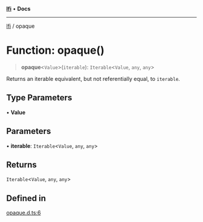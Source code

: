 [**lfi**](../readme.md) • **Docs**

---

[lfi](../globals.md) / opaque

# Function: opaque()

> **opaque**\<`Value`\>(`iterable`): `Iterable`\<`Value`, `any`, `any`\>

Returns an iterable equivalent, but not referentially equal, to `iterable`.

## Type Parameters

• **Value**

## Parameters

• **iterable**: `Iterable`\<`Value`, `any`, `any`\>

## Returns

`Iterable`\<`Value`, `any`, `any`\>

## Defined in

[opaque.d.ts:6](https://github.com/TomerAberbach/lfi/blob/dd796c78d3ff68ae7bf4a0272b3cbeca688438e7/src/operations/opaque.d.ts#L6)
